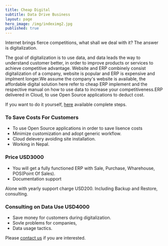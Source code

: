 ```yaml
---
title: Cheap Digital
subtitle: Data Drive Business
layout: page
hero_image: /img/indeximg2.jpg
published: true
---
```


Internet brings fierce competitions, what shall we deal with it? The answer is digitalization.

The goal of digitalization is to use data, and data leads the way to understand customer better, in order to improve products or services to achieve competitive advantage. Website and ERP combinely consist digitalization of a company, website is popular and ERP is expensive and implment longer.We assume the company's website is available, the affordable digital solution here refer to cheap ERP implement and the respective manual on how to use data to increase your competitiveness.ERP delivered in Cloud, to use Open Source applications to deduct cost.

If you want to do it yourself, [here](https://github.com/tacticlink/cheapdigital) available complete steps.

### To Save Costs For Customers

- To use Open Source applications in order to save lisence costs
- Minimize customization and adopt generic workflow.
- Cloud delevery avoiding site installation.
- Working in Nepal.

### Price USD3000

- You will get a fully functioned ERP with Sale, Purchase, Wharehouse, POS(Point Of Sales).
- Documentation support

Alone with yearly support charge USD200. Including Backup and Restore, consulting.

### Consulting on Data Use USD4000

- Save money for customers during digitalization.
- Sovle problems for companies,
- Data usage tactics.

Please [contact us](/contact_en) if you are interested.

